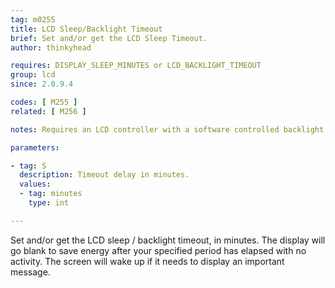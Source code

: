 ```yaml
---
tag: m0255
title: LCD Sleep/Backlight Timeout
brief: Set and/or get the LCD Sleep Timeout.
author: thinkyhead

requires: DISPLAY_SLEEP_MINUTES or LCD_BACKLIGHT_TIMEOUT
group: lcd
since: 2.0.9.4

codes: [ M255 ]
related: [ M256 ]

notes: Requires an LCD controller with a software controlled backlight or sleep function.

parameters:

- tag: S
  description: Timeout delay in minutes.
  values:
  - tag: minutes
    type: int

---
```


Set and/or get the LCD sleep / backlight timeout, in minutes. The display will go blank to save energy after your specified period has elapsed with no activity. The screen will wake up if it needs to display an important message.
